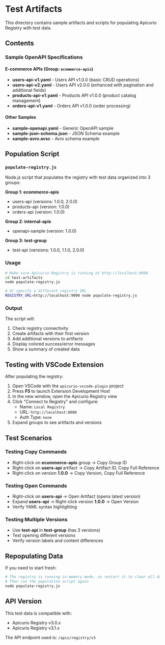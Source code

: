 # Test Artifacts

This directory contains sample artifacts and scripts for populating Apicurio Registry with test data.

## Contents

### Sample OpenAPI Specifications

#### E-commerce APIs (Group: `ecommerce-apis`)
- **users-api-v1.yaml** - Users API v1.0.0 (basic CRUD operations)
- **users-api-v2.yaml** - Users API v2.0.0 (enhanced with pagination and additional fields)
- **products-api-v1.yaml** - Products API v1.0.0 (product catalog management)
- **orders-api-v1.yaml** - Orders API v1.0.0 (order processing)

#### Other Samples
- **sample-openapi.yaml** - Generic OpenAPI sample
- **sample-json-schema.json** - JSON Schema example
- **sample-avro.avsc** - Avro schema example

## Population Script

### `populate-registry.js`

Node.js script that populates the registry with test data organized into 3 groups:

**Group 1: ecommerce-apis**
- users-api (versions: 1.0.0, 2.0.0)
- products-api (version: 1.0.0)
- orders-api (version: 1.0.0)

**Group 2: internal-apis**
- openapi-sample (version: 1.0.0)

**Group 3: test-group**
- test-api (versions: 1.0.0, 1.1.0, 2.0.0)

### Usage

```bash
# Make sure Apicurio Registry is running at http://localhost:8080
cd test-artifacts
node populate-registry.js

# Or specify a different registry URL
REGISTRY_URL=http://localhost:9090 node populate-registry.js
```

### Output

The script will:
1. Check registry connectivity
2. Create artifacts with their first version
3. Add additional versions to artifacts
4. Display colored success/error messages
5. Show a summary of created data

## Testing with VSCode Extension

After populating the registry:

1. Open VSCode with the `apicurio-vscode-plugin` project
2. Press **F5** to launch Extension Development Host
3. In the new window, open the Apicurio Registry view
4. Click "Connect to Registry" and configure:
   - Name: `Local Registry`
   - URL: `http://localhost:8080`
   - Auth Type: `none`
5. Expand groups to see artifacts and versions

## Test Scenarios

### Testing Copy Commands
- Right-click on **ecommerce-apis** group → Copy Group ID
- Right-click on **users-api** artifact → Copy Artifact ID, Copy Full Reference
- Right-click on version **1.0.0** → Copy Version, Copy Full Reference

### Testing Open Commands
- Right-click on **users-api** → Open Artifact (opens latest version)
- Expand **users-api** → Right-click version **1.0.0** → Open Version
- Verify YAML syntax highlighting

### Testing Multiple Versions
- Use **test-api** in **test-group** (has 3 versions)
- Test opening different versions
- Verify version labels and content differences

## Repopulating Data

If you need to start fresh:

```bash
# The registry is running in-memory mode, so restart it to clear all data
# Then run the population script again
node populate-registry.js
```

## API Version

This test data is compatible with:
- Apicurio Registry v3.0.x
- Apicurio Registry v3.1.x

The API endpoint used is: `/apis/registry/v3`
